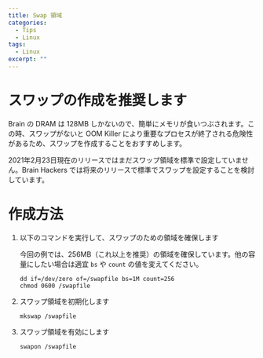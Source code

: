 ```yaml
---
title: Swap 領域
categories:
  - Tips
  - Linux
tags:
  - Linux
excerpt: ""
---
```



# スワップの作成を推奨します

Brain の DRAM は 128MB しかないので、簡単にメモリが食いつぶされます。この時、スワップがないと OOM Killer により重要なプロセスが終了される危険性があるため、スワップを作成することをおすすめします。

2021年2月23日現在のリリースではまだスワップ領域を標準で設定していません。Brain Hackers では将来のリリースで標準でスワップを設定することを検討しています。


# 作成方法

 1. 以下のコマンドを実行して、スワップのための領域を確保します

    今回の例では、256MB（これ以上を推奨）の領域を確保しています。他の容量にしたい場合は適宜 `bs` や `count` の値を変えてください。

    ```
    dd if=/dev/zero of=/swapfile bs=1M count=256
    chmod 0600 /swapfile
    ```

 2. スワップ領域を初期化します

    ```
    mkswap /swapfile
    ```

 3. スワップ領域を有効にします

    ```
    swapon /swapfile
    ```

